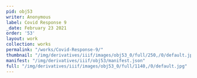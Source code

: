 ```yaml
---
pid: obj53
writer: Anonymous
label: Covid Response 9
_date: February 23 2021
order: '53'
layout: work
collection: works
permalink: "/works/Covid-Response-9/"
thumbnail: "/img/derivatives/iiif/images/obj53_0/full/250,/0/default.jpg"
manifest: "/img/derivatives/iiif/obj53/manifest.json"
full: "/img/derivatives/iiif/images/obj53_0/full/1140,/0/default.jpg"
---
```

